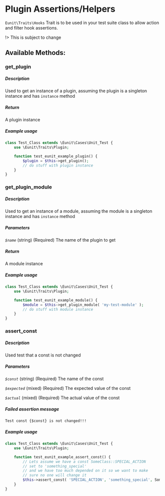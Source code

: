 # Plugin Assertions/Helpers

`Eunit\Traits\Hooks` Trait is to be used in your test suite class to allow action and filter hook assertions.

!> This is subject to change


## Available Methods:
### get_plugin
##### Description
Used to get an instance of a plugin, assuming the plugin is a singleton instance and has `instance` method
##### Return
A plugin instance
##### Example usage
```php
class Test_Class extends \Eunit\Cases\Unit_Test {
    use \Eunit\Traits\Plugin;

    function test_eunit_example_plugin() {
        $plugin = $this->get_plugin();
        // do stuff with plugin instance
    }
}
```

### get_plugin_module
##### Description
Used to get an instance of a module, assuming the module is a singleton instance and has `instance` method
##### Parameters
*`$name`*
(string) (Required) The name of the plugin to get
##### Return
A module instance
##### Example usage
```php
class Test_Class extends \Eunit\Cases\Unit_Test {
    use \Eunit\Traits\Plugin;

    function test_eunit_example_module() {
        $module = $this->get_plugin_module( 'my-test-module' );
        // do stuff with module instance
    }
}
```

### assert_const
##### Description
Used test that a const is not changed
##### Parameters
*`$const`*
(string) (Required) The name of the const

*`$expected`*
(mixed) (Required) The expected value of the const

*`$actual`*
(mixed) (Required) The actual value of the const

##### Failed assertion message
```
Test const {$const} is not changed!!!
```
##### Example usage
```php
class Test_Class extends \Eunit\Cases\Unit_Test {
    use \Eunit\Traits\Plugin;

    function test_eunit_example_assert_const() {
        // Lets assume we have a const SomeClass::SPECIAL_ACTION
        // set to 'something_special'
        // and we have too much depended on it so we want to make
        // sure no one will change it
        $this->assert_const( 'SPECIAL_ACTION', 'something_special', SomeClass::SPECIAL_ACTION );
    }
}
```
